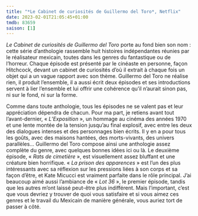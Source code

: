 ```yaml
---
title: "*Le Cabinet de curiosités de Guillermo del Toro*, Netflix"
date: 2023-02-01T21:05:45+01:00
tmdb: 83659
saison: [1] 
---
```


*Le Cabinet de curiosités de Guillermo del Toro* porte au fond bien son nom : cette série d’anthologie rassemble huit histoires indépendantes réunies par le réalisateur mexicain, toutes dans les genres du fantastique ou de l’horreur. Chaque épisode est présenté par le cinéaste en personne, façon Hitchcock, devant un cabinet de curiosités d’où il extrait à chaque fois un objet qui a un vague rapport avec son thème. Guillermo del Toro ne réalise rien, il produit l’ensemble, il a aussi écrit deux épisodes et ses introductions servent à lier l’ensemble et lui offrir une cohérence qu’il n’aurait sinon pas, ni sur le fond, ni sur la forme.

Comme dans toute anthologie, tous les épisodes ne se valent pas et leur appréciation dépendra de chacun. Pour ma part, je retiens avant tout l’avant-dernier, « *L’Exposition* », un hommage au cinéma des années 1970 et une lente montée de la tension jusqu’au final explosif, avec entre les deux des dialogues intenses et des personnages bien écrits. Il y en a pour tous les goûts, avec des maisons hantées, des morts-vivants, des univers parallèles… Guillermo del Toro compose ainsi une anthologie assez complète du genre, avec quelques bonnes idées ici ou là. Le deuxième épisode, « *Rats de cimetière* », est visuellement assez bluffant et une créature bien horrifique. « *La prison des apparences* » est l’un des plus intéressants avec sa réflexion sur les pressions liées à son corps et sa façon d’être, et Kate Micucci est vraiment parfaite dans le rôle principal. J’ai beaucoup aimé aussi l’ambiance de « *Lot 36* », le premier épisode, tandis que les autres m’ont laissé peut-être plus indifférent. Mais l’important, c’est que vous devriez y trouver de quoi vous satisfaire et si vous aimez ces genres et le travail du Mexicain de manière générale, vous auriez tort de passer à côté. 
